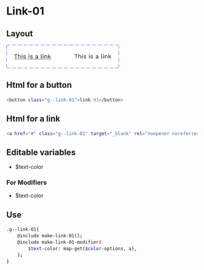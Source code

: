 # Link-01

## Layout

![alt text][link-01]

[link-01]: /src/img/global-components/link/link-01.png

## Html for a button

```sh
<button class="g--link-01">link 01</button>
```

## Html for a link

```sh
<a href="#" class="g--link-01" target="_blank" rel="noopener noreferrer">link 01 link</a>
```

## Editable variables

- $text-color

### For Modifiers

- $text-color

## Use

```sh
.g--link-01{
    @include make-link-01();
    @include make-link-01-modifier(
        $text-color: map-get($color-options, a),
    );
}
```

